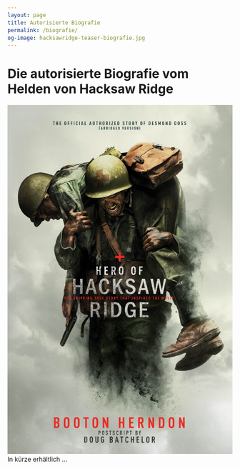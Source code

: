 ```yaml
---
layout: page
title: Autorisierte Biografie
permalink: /biografie/
og-image: hacksawridge-teaser-biografie.jpg
---
```


# Die autorisierte Biografie vom Helden von Hacksaw Ridge

<img class="u-img u-img--center u-1/2@tablet" src="/assets/img/doss-autorisierte-biografie.jpg" alt="Die autorisierte Biografie von Desmond Doss">

<div class="u-content-center">
    <span class="c-lead u-color-primary">In kürze erhältlich ...</span>
</div>




